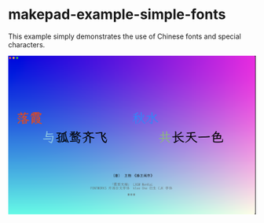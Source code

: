 # makepad-example-simple-fonts

This example simply demonstrates the use of Chinese fonts and special characters.


![simple-fonts](./assets/simple-fonts.png)
